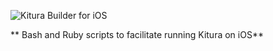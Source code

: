 ![Kitura Builder for iOS](https://raw.githubusercontent.com/IBM-Swift/Kitura-Builder-iOS/master/Documentation/KituraIOS.jpg)

** Bash and Ruby scripts to facilitate running Kitura on iOS**